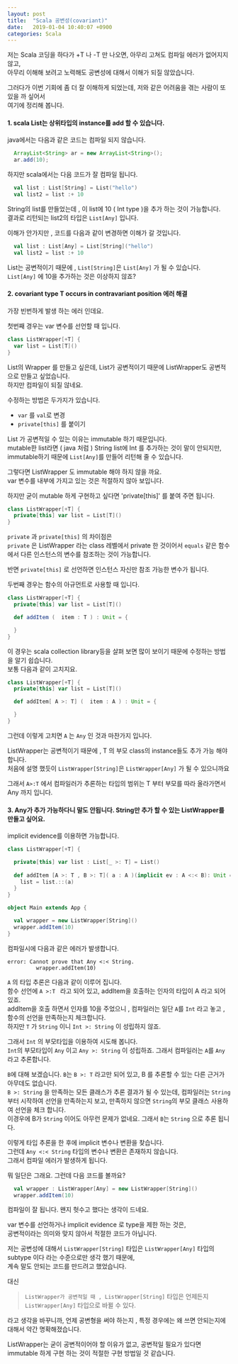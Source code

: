 ```yaml
---
layout: post
title:  "Scala 공변성(covariant)"
date:   2019-01-04 10:40:07 +0900
categories: Scala
---
```


저는 Scala 코딩을 하다가 +T 나 -T 만 나오면,  아무리 고쳐도 컴파일 에러가 없어지지 않고,   
아무리 이해해 보려고 노력해도 공변성에 대해서 이해가 되질 않았습니다.

그러다가 이번 기회에 좀 더 잘 이해하게 되었는데, 저와 같은 어려움을 겪는 사람이 또 있을 까 싶어서   
여기에 정리해 봅니다. 

#### 1. scala List는 상위타입의 instance를 add 할 수 있습니다.

java에서는 다음과 같은 코드는 컴파일 되지 않습니다.
```java
  ArrayList<String> ar = new ArrayList<String>();
  ar.add(10);
```

하지만 scala에서는 다음 코드가 잘 컴파일 됩니다.
```scala
  val list : List[String] = List("hello")
  val list2 = list :+ 10
```

String의 list를 만들었는데 , 이 list에 10 ( Int type )을 추가 하는 것이 가능합니다.  
결과로 리턴되는 list2의 타입은 `List[Any]` 입니다.

이해가 안가지만 , 코드를 다음과 같이 변경하면 이해가 갈 것입니다.

```scala
  val list : List[Any] = List[String]("hello")
  val list2 = list :+ 10
```

List는 공변적이기 때문에 ,   `List[String]`은 `List[Any]` 가 될 수 있습니다.  
`List[Any]` 에 10을 추가하는 것은 이상하지 않죠?


#### 2. covariant type T occurs in contravariant position 에러 해결
가장 빈번하게 발생 하는 에러 인데요.

첫번째 경우는 var 변수를 선언할 때 입니다.

```scala
class ListWrapper[+T] {
  var list = List[T]()
}
```

List의 Wrapper 를 만들고 싶은데,  List가 공변적이기 때문에 ListWrapper도 공변적으로 만들고 싶었습니다.  
하지만 컴파일이 되질 않네요.

수정하는 방법은 두가지가 있습니다.
* `var` 를 `val`로 변경
* `private[this]` 를 붙이기 

List 가 공변적일 수 있는 이유는 immutable 하기 때문입니다.  
mutable한 list라면 ( java 처럼 )  String list에 Int 를 추가하는 것이 말이 안되지만,  
immutable하기 때문에  `List[Any]`를 만들어 리턴해 줄 수 있습니다.

그렇다면 ListWrapper 도 immutable 해야 하지 않을 까요.  
var 변수를 내부에 가지고 있는 것은 적절하지 않아 보입니다.  

하지만 굳이 mutable 하게 구현하고 싶다면 'private[this]' 를 붙여 주면 됩니다.
```scala
class ListWrapper[+T] {
  private[this] var list = List[T]()
}
```
`private` 과 `private[this]` 의 차이점은  
`private` 은 ListWrapper 라는 class 레벨에서 private 한 것이어서  `equals` 같은 함수에서 
다른 인스턴스의 변수를 참조하는 것이 가능합니다.  

반면 `private[this]` 로 선언하면  인스턴스 자신만 참조 가능한 변수가 됩니다.

두번째 경우는 함수의 아규먼트로 사용할 때 입니다.

```scala
class ListWrapper[+T] {
  private[this] var list = List[T]()

  def addItem (  item : T ) : Unit = {

  }
}
```

이 경우는 scala collection library등을 살펴 보면 많이 보이기 때문에 수정하는 방법을 알기 쉽습니다.  
보통 다음과 같이 고치지요.

```scala
class ListWrapper[+T] {
  private[this] var list = List[T]()

  def addItem[ A >: T] (  item : A ) : Unit = {

  }
}
```

그런데 이렇게 고치면 `A` 는  `Any` 인 것과 마찬가지 입니다.

ListWrapper는  공변적이기 때문에 , T 의 부모 class의 instance들도 추가 가능 해야 합니다.  
처음에 설명 했듯이 `ListWrapper[String]`은 `ListWrapper[Any]` 가 될 수 있으니까요

그래서 `A>:T` 에서 컴파일러가 추론하는 타입의 범위는  T 부터 부모를 따라 올라가면서 Any 까지 입니다.

#### 3. Any가 추가 가능하다니 말도 안됩니다. String만 추가 할 수 있는 ListWrapper를 만들고 싶어요. 

implicit evidence를 이용하면 가능합니다.

```scala
class ListWrapper[+T] {

  private[this] var list : List[_ >: T] = List()
  
  def addItem [A >: T , B >: T]( a : A )(implicit ev : A <:< B): Unit = {
    list = list.::(a)
  }
}

object Main extends App {

  val wrapper = new ListWrapper[String]()
  wrapper.addItem(10)
}
```
컴파일시에 다음과 같은 에러가 발생합니다.
```
error: Cannot prove that Any <:< String.
         wrapper.addItem(10)
```

`A` 의 타입 추론은 다음과 같이 이루어 집니다.  
함수 선언에 `A >:T ` 라고 되어 있고,  addItem을 호출하는 인자의 타입이 A 라고 되어 있죠.  
addItem을 호출 하면서 인자를 10을 주었으니 , 컴파일러는 일단  `A`를  `Int` 라고 놓고 , 함수의 선언을 만족하는지 체크합니다.  
하지만 `T` 가 `String` 이니 `Int >: String` 이 성립하지 않죠.  

그래서 `Int` 의 부모타입을 이용하여 시도해 봅니다.  
`Int`의 부모타입이 `Any` 이고  `Any >: String` 이 성립하죠.  그래서 컴파일러는 `A`를 `Any`라고 추론합니다.

`B`에 대해 보겠습니다.  `B`는 `B >: T` 라고만 되어 있고, B 를 추론할 수 있는 다른 근거가 아무데도 없습니다.  
`B >: String` 을 만족하는 모든 클래스가 추론 결과가 될 수 있는데, 컴파일러는 `String` 부터 시작하여  선언을 만족하는지 보고, 
만족하지 않으면 `String`의 부모 클래스 사용하여 선언을 체크 합니다.  
이경우에 B가 `String` 이어도 아무런 문제가 없네요.  그래서 `B`는 `String` 으로 추론 됩니다.

이렇게 타입 추론을 한 후에 implicit 변수나 변환을 찾습니다.  
그런데 `Any <:< String` 타입의 변수나 변환은 존재하지 않습니다.  
그래서 컴파일 에러가 발생하게 됩니다. 


뭐 일단은 그래요. 그런데 다음 코드를 볼까요?
```scala
  val wrapper : ListWrapper[Any] = new ListWrapper[String]()
  wrapper.addItem(10)
```

컴파일이 잘 됩니다. 왠지 헛수고 했다는 생각이 드네요.

var 변수를 선언하거나 implicit evidence 로 type을 제한 하는 것은,  
공변적이라는 의미와 맞지 않아서 적절한 코드가 아닙니다.
 
저는 공변성에 대해서 `ListWrapper[String]` 타입은 `ListWrapper[Any]` 타입의 subtype 이다 라는 수준으로만 생각 했기 때문에,  
계속 말도 안되는 코드를 만드려고 했었습니다.    

대신  
> `ListWrapper가 공변적일 때 , ListWrapper[String]` 타입은 언제든지 `ListWrapper[Any]` 타입으로 바뀔 수 있다. 

라고 생각을 바꾸니까,  언제 공변형을 써야 하는지 , 특정 경우에는 왜 쓰면 안되는지에 대해서 약간 명확해졌습니다.

ListWrapper는 굳이 공변적이어야 할 이유가 없고,  공변적일 필요가 있다면 immutable 하게 구현 하는 것이 적절한 구현 방법일 것 같습니다.